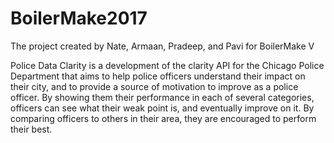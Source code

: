 # BoilerMake2017
The project created by Nate, Armaan, Pradeep, and Pavi for BoilerMake V

Police Data Clarity is a development of the clarity API for the Chicago Police Department that aims to help police officers understand their impact
on their city, and to provide a source of motivation to improve as a police officer. By showing them their performance in each of several categories,
officers can see what their weak point is, and eventually improve on it. By comparing officers to others in their area, they are encouraged to
perform their best.
